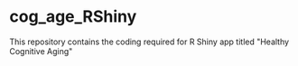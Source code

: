 # cog_age_RShiny
This repository contains the coding required for R Shiny app titled "Healthy Cognitive Aging"
